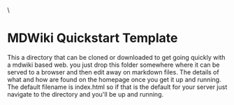 \
# MDWiki Quickstart Template
This a directory that can be cloned or downloaded to get going quickly with a mdwiki based web.
you just drop this folder somewhere where it can be served to a browser and then edit away on markdown files.
The details of what and how are found on the homepage once you get it up and running.
The default filename is index.html so if that is the default for your server just navigate to the directory and 
you'll be up and running.
